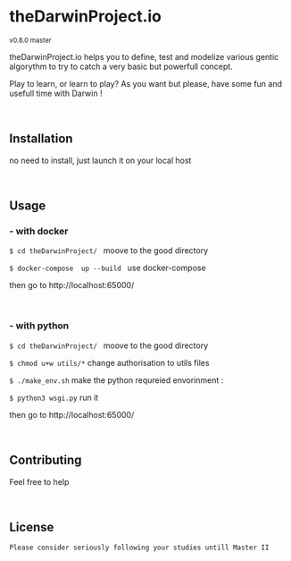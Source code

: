 <h1>theDarwinProject.io</h1>
<small>v0.8.0 master</small>


<p>theDarwinProject.io helps you to define, test and modelize various gentic algorythm to try to catch a very basic
    but powerfull concept.
</p>
<p>
    Play to learn, or learn to play? As you want but please, have some fun and usefull time with Darwin !
</p>

<br>
<h2>Installation</h2>
<p>no need to install, just launch it on your local host</p>
<br>

<h2>Usage</h2>

<h3>- with docker</h3>
<p><code>$ cd theDarwinProject/ </code> moove to the good directory</p>
<p> <code>$ docker-compose  up --build </code> use docker-compose</p>
<p>then go to http://localhost:65000/</p>
<br>

<h3>- with python</h3>
<p> <code>$ cd theDarwinProject/ </code> moove to the good directory </p>
<p><code>$ chmod u+w utils/*</code> change authorisation to utils files </p>
<p><code>$ ./make_env.sh</code> make the python requreied envorinment : </p>
<p><code>$ python3 wsgi.py</code> run it</p>
<p>then go to http://localhost:65000/</p>
<br>


<h2>Contributing</h2>
<p>
    Feel free to help
</p>
<br>

<h2>License</h2>
<p>

    Please consider seriously following your studies untill Master II
</p>
